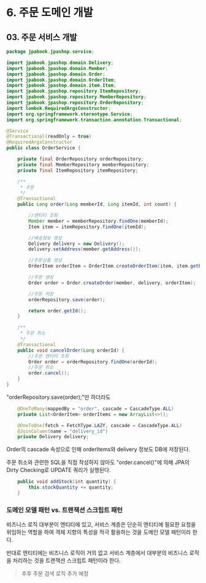 # 6. 주문 도메인 개발
## 03. 주문 서비스 개발
```java
package jpabook.jpashop.service;

import jpabook.jpashop.domain.Delivery;
import jpabook.jpashop.domain.Member;
import jpabook.jpashop.domain.Order;
import jpabook.jpashop.domain.OrderItem;
import jpabook.jpashop.domain.item.Item;
import jpabook.jpashop.repository.ItemRepository;
import jpabook.jpashop.repository.MemberRepository;
import jpabook.jpashop.repository.OrderRepository;
import lombok.RequiredArgsConstructor;
import org.springframework.stereotype.Service;
import org.springframework.transaction.annotation.Transactional;

@Service
@Transactional(readOnly = true)
@RequiredArgsConstructor
public class OrderService {

    private final OrderRepository orderRepository;
    private final MemberRepository memberRepository;
    private final ItemRepository itemRepository;

    /**
     * 주문
     */
    @Transactional
    public Long order(Long memberId, Long itemId, int count) {

        //엔티티 조회
        Member member = memberRepository.findOne(memberId);
        Item item = itemRepository.findOne(itemId);

        //배송정보 생성
        Delivery delivery = new Delivery();
        delivery.setAddress(member.getAddress());

        //주문상품 생성
        OrderItem orderItem = OrderItem.createOrderItem(item, item.getPrice(), count);

        //주문 생성
        Order order = Order.createOrder(member, delivery, orderItem);

        //주문 저장
        orderRepository.save(order);

        return order.getId();
    }

    /**
     * 주문 취소
     */
    @Transactional
    public void cancelOrder(Long orderId) {
        //주문 엔티티 조회
        Order order = orderRepository.findOne(orderId);
        //주문 취소
        order.cancel();
    }
}
```
"orderRepository.save(order);"만 하더라도 
```java
    @OneToMany(mappedBy = "order", cascade = CascadeType.ALL)
    private List<OrderItem> orderItems = new ArrayList<>();

    @OneToOne(fetch = FetchType.LAZY, cascade = CascadeType.ALL)
    @JoinColumn(name = "delivery_id")
    private Delivery delivery;
```
Order의 cascade 속성으로 인해 orderItems와 delivery 정보도 DB에 저장된다.

주문 취소와 관련한 SQL을 직접 작성하지 않아도 "order.cancel()"에 의해 JPA의 Dirty Checking로 UPDATE 쿼리가 실행된다.
```java
    public void addStock(int quantity) {
        this.stockQuantity += quantity;
    }
```

### 도메인 모델 패턴 vs. 트랜잭션 스크립트 패턴
비즈니스 로직 대부분이 엔티티에 있고, 서비스 계층은 단순히 엔티티에 필요한 요청을 위임하는 역할을 하여 객체 지향의 특성을
적극 활용하는 것을 도메인 모델 패턴이라 한다.

반대로 엔티티에는 비즈니스 로직이 거의 없고 서비스 계층에서 대부분의 비즈니스 로작을 처리하는 것을 트랜잭션 스크립트 패턴이라 한다.

> 추후 주문 검색 로직 추가 예정
